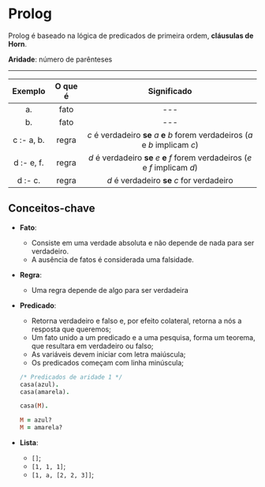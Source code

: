# Prolog

Prolog é baseado na lógica de predicados de primeira ordem, **cláusulas de Horn**.

**Aridade**: número de parênteses

--- 

|   Exemplo   |   O que é   | Significado |
|:-----------:|:-----------:|:-----------:|
|a.           |fato         |     ---     |
|b.           |fato         |     ---     |
|c :- a, b.   |regra        |*c* é verdadeiro **se** *a* **e** *b* forem verdadeiros (*a* e *b* implicam *c*)| 
|d :- e, f.   |regra        |*d* é verdadeiro **se** *e* **e** *f* forem verdadeiros (*e* e *f* implicam *d*)|
|d :- c.      |regra        |*d* é verdadeiro  **se** *c* for verdadeiro|


## Conceitos-chave

- **Fato**: 
    - Consiste em uma verdade absoluta e não depende de nada para ser verdadeiro.
    - A ausência de fatos é considerada uma falsidade.

- **Regra**: 
    - Uma regra depende de algo para ser verdadeira

- **Predicado**:
    - Retorna verdadeiro e falso e, por efeito colateral, retorna a nós a resposta que queremos;
    - Um fato unido a um predicado e a uma pesquisa, forma um teorema, que resultara em verdadeiro ou falso;
    - As variáveis devem iniciar com letra maiúscula;
    - Os predicados começam com linha minúscula;

    ```prolog
    /* Predicados de aridade 1 */
    casa(azul).
    casa(amarela).

    casa(M).
    
    M = azul?
    M = amarela?
    ```
- **Lista**:
    - `[]`;
    - `[1, 1, 1]`;
    - `[1, a, [2, 2, 3]]`;

